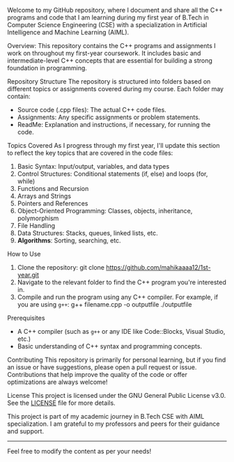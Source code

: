 Welcome to my GitHub repository, where I document and share all the C++ programs and code that I am learning during my first year of B.Tech in Computer Science Engineering (CSE) with a specialization in Artificial Intelligence and Machine Learning (AIML).

Overview:
This repository contains the C++ programs and assignments I work on throughout my first-year coursework. It includes basic and intermediate-level C++ concepts that are essential for building a strong foundation in programming.

Repository Structure
The repository is structured into folders based on different topics or assignments covered during my course. Each folder may contain:
- Source code (.cpp files): The actual C++ code files.
- Assignments: Any specific assignments or problem statements.
- ReadMe: Explanation and instructions, if necessary, for running the code.

Topics Covered
As I progress through my first year, I'll update this section to reflect the key topics that are covered in the code files:
1. Basic Syntax: Input/output, variables, and data types
2. Control Structures: Conditional statements (if, else) and loops (for, while)
3. Functions and Recursion
4. Arrays and Strings
5. Pointers and References
6. Object-Oriented Programming: Classes, objects, inheritance, polymorphism
7. File Handling
8. Data Structures: Stacks, queues, linked lists, etc.
9. **Algorithms**: Sorting, searching, etc.

How to Use
1. Clone the repository:
   git clone https://github.com/mahikaaaa12/1st-year.git
2. Navigate to the relevant folder to find the C++ program you're interested in.
3. Compile and run the program using any C++ compiler. For example, if you are using `g++`:
   g++ filename.cpp -o outputfile
   ./outputfile
   
Prerequisites
- A C++ compiler (such as `g++` or any IDE like Code::Blocks, Visual Studio, etc.)
- Basic understanding of C++ syntax and programming concepts.

Contributing
This repository is primarily for personal learning, but if you find an issue or have suggestions, please open a pull request or issue. Contributions that help improve the quality of the code or offer optimizations are always welcome!

License
This project is licensed under the GNU General Public License v3.0. See the [LICENSE](LICENSE) file for more details.

This project is part of my academic journey in B.Tech CSE with AIML specialization. I am grateful to my professors and peers for their guidance and support.

---

Feel free to modify the content as per your needs!
